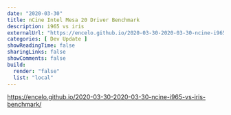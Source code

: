 ```yaml
---
date: "2020-03-30"
title: nCine Intel Mesa 20 Driver Benchmark
description: i965 vs iris
externalUrl: "https://encelo.github.io/2020-03-30-2020-03-30-ncine-i965-vs-iris-benchmark/"
categories: [ Dev Update ]
showReadingTime: false
sharingLinks: false
showComments: false
build:
  render: "false"
  list: "local"
---
```


<https://encelo.github.io/2020-03-30-2020-03-30-ncine-i965-vs-iris-benchmark/>
